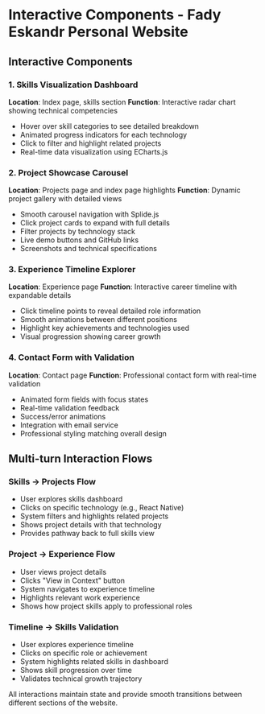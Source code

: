 # Interactive Components - Fady Eskandr Personal Website

## Interactive Components

### 1. Skills Visualization Dashboard
**Location**: Index page, skills section
**Function**: Interactive radar chart showing technical competencies
- Hover over skill categories to see detailed breakdown
- Animated progress indicators for each technology
- Click to filter and highlight related projects
- Real-time data visualization using ECharts.js

### 2. Project Showcase Carousel
**Location**: Projects page and index page highlights
**Function**: Dynamic project gallery with detailed views
- Smooth carousel navigation with Splide.js
- Click project cards to expand with full details
- Filter projects by technology stack
- Live demo buttons and GitHub links
- Screenshots and technical specifications

### 3. Experience Timeline Explorer
**Location**: Experience page
**Function**: Interactive career timeline with expandable details
- Click timeline points to reveal detailed role information
- Smooth animations between different positions
- Highlight key achievements and technologies used
- Visual progression showing career growth

### 4. Contact Form with Validation
**Location**: Contact page
**Function**: Professional contact form with real-time validation
- Animated form fields with focus states
- Real-time validation feedback
- Success/error animations
- Integration with email service
- Professional styling matching overall design

## Multi-turn Interaction Flows

### Skills → Projects Flow
- User explores skills dashboard
- Clicks on specific technology (e.g., React Native)
- System filters and highlights related projects
- Shows project details with that technology
- Provides pathway back to full skills view

### Project → Experience Flow  
- User views project details
- Clicks "View in Context" button
- System navigates to experience timeline
- Highlights relevant work experience
- Shows how project skills apply to professional roles

### Timeline → Skills Validation
- User explores experience timeline
- Clicks on specific role or achievement
- System highlights related skills in dashboard
- Shows skill progression over time
- Validates technical growth trajectory

All interactions maintain state and provide smooth transitions between different sections of the website.